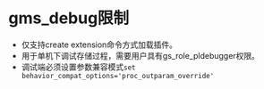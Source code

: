 # gms_debug限制

- 仅支持create extension命令方式加载插件。
- 用于单机下调试存储过程，需要用户具有gs_role_pldebugger权限。
- 调试端必须设置参数兼容模式`set behavior_compat_options='proc_outparam_override'`